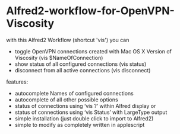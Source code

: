 Alfred2-workflow-for-OpenVPN-Viscosity
======================================

with this Alfred2 Workflow (shortcut 'vis') you can 
 - toggle OpenVPN connections created with Mac OS X Version of Viscosity (vis $NameOfConnection)
 - show status of all configured connections (vis status)
 - disconnect from all active connections (vis disconnect)
 
features:
 - autocomplete Names of configured connections
 - autocomplete of all other possible options
 - status of connections using ‘vis ?’ within Alfred display or 
 - status of connections using ‘vis Status’ with LargeType output
 - simple installation (just double click to import to Alfred2)
 - simple to modify as completely written in applescript
